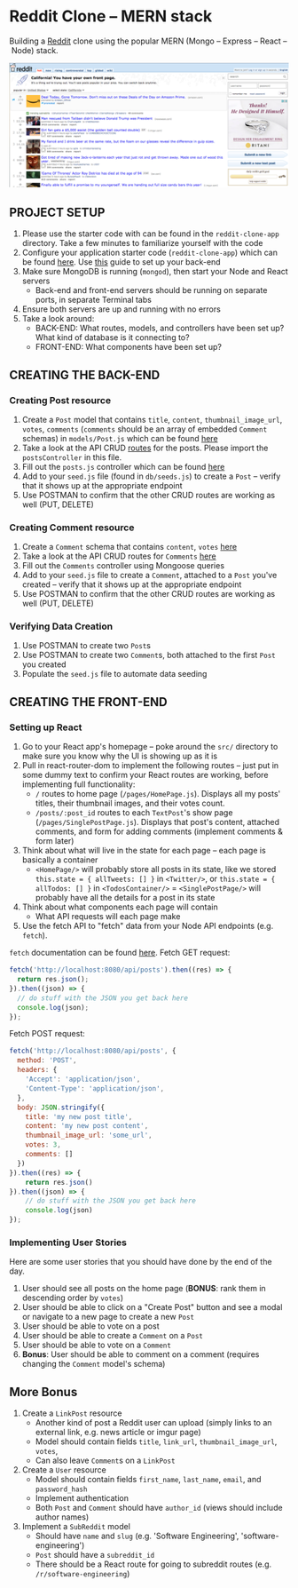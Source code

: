 # Reddit Clone – MERN stack
Building a [Reddit](https://www.reddit.com/) clone using the popular MERN (Mongo – Express – React – Node) stack.

![reddit-homepage](reddit-homepage.png)

## PROJECT SETUP

1. Please use the starter code with can be found in the `reddit-clone-app` directory. Take a few minutes to familiarize yourself with the code
2. Configure your application starter code (`reddit-clone-app`) which can be found [here](https://github.com/ga-students/wdi-dt-57/tree/master/work/w11/d3/01-02-03-04-reddit-clone-mern/reddit-clone-app). Use [this](https://github.com/ga-students/wdi-dt-57/blob/master/work/w11/d2/full-stack-react/full-stack-react.md) guide to set up your back-end
3. Make sure MongoDB is running (`mongod`), then start your Node and React servers
    - Back-end and front-end servers should be running on separate ports, in separate Terminal tabs
4. Ensure both servers are up and running with no errors
5. Take a look around:
    - BACK-END: What routes, models, and controllers have been set up? What kind of database is it connecting to?
    - FRONT-END: What components have been set up?
        
## CREATING THE BACK-END

### Creating Post resource

1. Create a `Post` model that contains `title`, `content`, `thumbnail_image_url`, `votes`, `comments` (`comments` should be an array of embedded `Comment` schemas) in `models/Post.js` which can be found [here](https://github.com/ga-students/wdi-dt-57/blob/master/work/w11/d3/01-02-03-04-reddit-clone-mern/reddit-clone-app/models/Post.js)
2. Take a look at the API CRUD [routes](https://github.com/ga-students/wdi-dt-57/blob/master/work/w11/d3/01-02-03-04-reddit-clone-mern/reddit-clone-app/routes/api/posts.js) for the posts. Please import the `postsController` in this file.   
3. Fill out the `posts.js` controller which can be found [here](https://github.com/ga-students/wdi-dt-57/blob/master/work/w11/d3/01-02-03-04-reddit-clone-mern/reddit-clone-app/controllers/posts.js) 
4. Add to your `seed.js` file (found in `db/seeds.js`) to create a `Post` – verify that it shows up at the appropriate endpoint
5. Use POSTMAN to confirm that the other CRUD routes are working as well (PUT, DELETE)

### Creating Comment resource

1. Create a `Comment` schema that contains `content`, `votes` [here](https://github.com/ga-students/wdi-dt-57/blob/master/work/w11/d3/01-02-03-04-reddit-clone-mern/reddit-clone-app/models/Comment.js)
2. Take a look at the API CRUD routes for `Comments` [here](https://github.com/ga-students/wdi-dt-57/blob/master/work/w11/d3/01-02-03-04-reddit-clone-mern/reddit-clone-app/routes/api/comments.js)
3. Fill out the `Comments` controller using Mongoose queries
4. Add to your `seed.js` file to create a `Comment`, attached to a `Post` you've created – verify that it shows up at the appropriate endpoint
5. Use POSTMAN to confirm that the other CRUD routes are working as well (PUT, DELETE)

### Verifying Data Creation

1. Use POSTMAN to create two `Post`s 
2. Use POSTMAN to create two `Comment`s, both attached to the first `Post` you created
3. Populate the `seed.js` file to automate data seeding

## CREATING THE FRONT-END

### Setting up React
1. Go to your React app's homepage – poke around the `src/` directory to make sure you know why the UI is showing up as it is
2. Pull in react-router-dom to implement the following routes – just put in some dummy text to confirm your React routes are working, before implementing full functionality:
    - `/` routes to home page (`/pages/HomePage.js`). Displays all my posts' titles, their thumbnail images, and their votes count.
    - `/posts/:post_id` routes to each `TextPost`'s show page (`/pages/SinglePostPage.js`). Displays that post's content, attached comments, and form for adding comments (implement comments & form later)
3. Think about what will live in the state for each page – each page is basically a container
    - `<HomePage/>` will probably store all posts in its state, like we stored `this.state = { allTweets: [] }` in `<Twitter/>`, or `this.state = { allTodos: [] }` in `<TodosContainer/>`
    = `<SinglePostPage/>` will probably have all the details for a post in its state
4. Think about what components each page will contain
    - What API requests will each page make
5. Use the fetch API to "fetch" data from your Node API endpoints (e.g. `fetch`).


`fetch` documentation can be found [here](https://developer.mozilla.org/en-US/docs/Web/API/Fetch_API/Using_Fetch).
Fetch GET request:

```javascript
fetch('http://localhost:8080/api/posts').then((res) => {
  return res.json();
}).then((json) => {
  // do stuff with the JSON you get back here
  console.log(json);
});
```

Fetch POST request:

```javascript
fetch('http://localhost:8080/api/posts', {  
  method: 'POST',
  headers: {
    'Accept': 'application/json',
    'Content-Type': 'application/json',
  },
  body: JSON.stringify({
    title: 'my new post title',
    content: 'my new post content',
    thumbnail_image_url: 'some_url',
    votes: 3,
    comments: []
  })
}).then((res) => {
    return res.json()
}).then((json) => {
    // do stuff with the JSON you get back here
    console.log(json)
});
```
    
### Implementing User Stories

Here are some user stories that you should have done by the end of the day.

1. User should see all posts on the home page (**BONUS**: rank them in descending order by `votes`)
2. User should be able to click on a "Create Post" button and see a modal or navigate to a new page to create a new `Post`
3. User should be able to vote on a post
4. User should be able to create a `Comment` on a `Post`
5. User should be able to vote on a `Comment`
6. **Bonus**: User should be able to comment on a comment (requires changing the `Comment` model's schema)


## More Bonus

1. Create a `LinkPost` resource
    - Another kind of post a Reddit user can upload (simply links to an external link, e.g. news article or imgur page)
    - Model should contain fields `title`, `link_url`, `thumbnail_image_url`, `votes`,
    - Can also leave `Comment`s on a `LinkPost`
2. Create a `User` resource 
    - Model should contain fields `first_name`, `last_name`, `email`, and `password_hash`
    - Implement authentication
    - Both `Post` and `Comment` should have `author_id` (views should include author names)
3. Implement a `SubReddit` model
    - Should have `name` and `slug` (e.g. 'Software Engineering', 'software-engineering')
    - `Post` should have a `subreddit_id`
    - There should be a React route for going to subreddit routes (e.g. `/r/software-engineering`)
